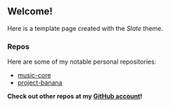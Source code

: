 ## Welcome!

Here is a template page created with the *Slate* theme.
### Repos

Here are some of my notable personal repositories:
- [music-core](https://github.com/ckuznia/music-core)
- [project-banana](https://github.com/ckuznia/Project-Banana)

**Check out other repos at my [GitHub account](https://github.com/ckuznia)!**
